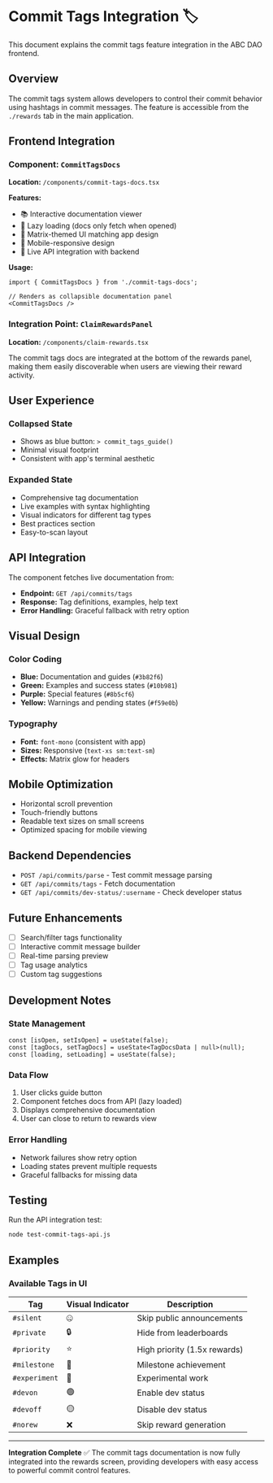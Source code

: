 # Commit Tags Integration 🏷️

This document explains the commit tags feature integration in the ABC DAO frontend.

## Overview

The commit tags system allows developers to control their commit behavior using hashtags in commit messages. The feature is accessible from the `./rewards` tab in the main application.

## Frontend Integration

### Component: `CommitTagsDocs`

**Location:** `/components/commit-tags-docs.tsx`

**Features:**
- 📚 Interactive documentation viewer
- 🔄 Lazy loading (docs only fetch when opened)
- 🎨 Matrix-themed UI matching app design
- 📱 Mobile-responsive design
- 🔗 Live API integration with backend

**Usage:**
```tsx
import { CommitTagsDocs } from './commit-tags-docs';

// Renders as collapsible documentation panel
<CommitTagsDocs />
```

### Integration Point: `ClaimRewardsPanel`

**Location:** `/components/claim-rewards.tsx`

The commit tags docs are integrated at the bottom of the rewards panel, making them easily discoverable when users are viewing their reward activity.

## User Experience

### Collapsed State
- Shows as blue button: `> commit_tags_guide()`
- Minimal visual footprint
- Consistent with app's terminal aesthetic

### Expanded State
- Comprehensive tag documentation
- Live examples with syntax highlighting
- Visual indicators for different tag types
- Best practices section
- Easy-to-scan layout

## API Integration

The component fetches live documentation from:
- **Endpoint:** `GET /api/commits/tags`
- **Response:** Tag definitions, examples, help text
- **Error Handling:** Graceful fallback with retry option

## Visual Design

### Color Coding
- **Blue:** Documentation and guides (`#3b82f6`)
- **Green:** Examples and success states (`#10b981`)
- **Purple:** Special features (`#8b5cf6`)
- **Yellow:** Warnings and pending states (`#f59e0b`)

### Typography
- **Font:** `font-mono` (consistent with app)
- **Sizes:** Responsive (`text-xs sm:text-sm`)
- **Effects:** Matrix glow for headers

## Mobile Optimization

- Horizontal scroll prevention
- Touch-friendly buttons
- Readable text sizes on small screens
- Optimized spacing for mobile viewing

## Backend Dependencies

- `POST /api/commits/parse` - Test commit message parsing
- `GET /api/commits/tags` - Fetch documentation
- `GET /api/commits/dev-status/:username` - Check developer status

## Future Enhancements

- [ ] Search/filter tags functionality
- [ ] Interactive commit message builder
- [ ] Real-time parsing preview
- [ ] Tag usage analytics
- [ ] Custom tag suggestions

## Development Notes

### State Management
```tsx
const [isOpen, setIsOpen] = useState(false);
const [tagDocs, setTagDocs] = useState<TagDocsData | null>(null);
const [loading, setLoading] = useState(false);
```

### Data Flow
1. User clicks guide button
2. Component fetches docs from API (lazy loaded)
3. Displays comprehensive documentation
4. User can close to return to rewards view

### Error Handling
- Network failures show retry option
- Loading states prevent multiple requests
- Graceful fallbacks for missing data

## Testing

Run the API integration test:
```bash
node test-commit-tags-api.js
```

## Examples

### Available Tags in UI

| Tag | Visual Indicator | Description |
|-----|------------------|-------------|
| `#silent` | 🤐 | Skip public announcements |
| `#private` | 🔒 | Hide from leaderboards |
| `#priority` | ⭐ | High priority (1.5x rewards) |
| `#milestone` | 🎯 | Milestone achievement |
| `#experiment` | 🧪 | Experimental work |
| `#devon` | 🟢 | Enable dev status |
| `#devoff` | 🟡 | Disable dev status |
| `#norew` | ❌ | Skip reward generation |

---

**Integration Complete** ✅
The commit tags documentation is now fully integrated into the rewards screen, providing developers with easy access to powerful commit control features.